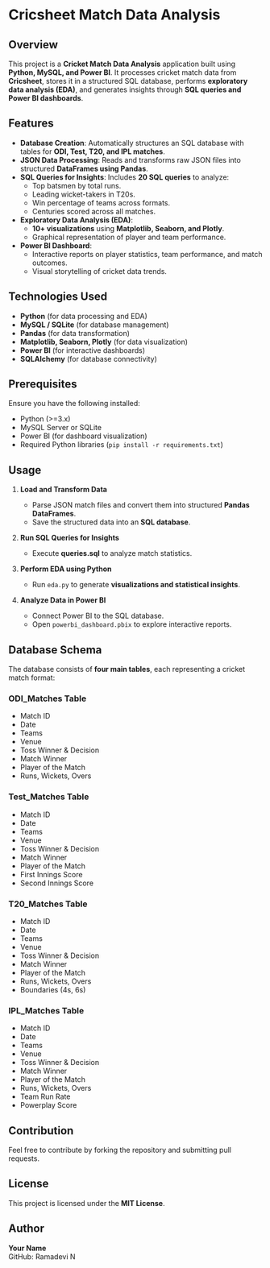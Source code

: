 # Cricsheet Match Data Analysis  

## Overview  
This project is a **Cricket Match Data Analysis** application built using **Python, MySQL, and Power BI**. It processes cricket match data from **Cricsheet**, stores it in a structured SQL database, performs **exploratory data analysis (EDA)**, and generates insights through **SQL queries and Power BI dashboards**.  

## Features  

- **Database Creation**: Automatically structures an SQL database with tables for **ODI, Test, T20, and IPL matches**.  
- **JSON Data Processing**: Reads and transforms raw JSON files into structured **DataFrames using Pandas**.  
- **SQL Queries for Insights**: Includes **20 SQL queries** to analyze:  
  - Top batsmen by total runs.  
  - Leading wicket-takers in T20s.  
  - Win percentage of teams across formats.  
  - Centuries scored across all matches.  
- **Exploratory Data Analysis (EDA)**:  
  - **10+ visualizations** using **Matplotlib, Seaborn, and Plotly**.  
  - Graphical representation of player and team performance.  
- **Power BI Dashboard**:  
  - Interactive reports on player statistics, team performance, and match outcomes.  
  - Visual storytelling of cricket data trends.  

## Technologies Used  

- **Python** (for data processing and EDA)  
- **MySQL / SQLite** (for database management)  
- **Pandas** (for data transformation)  
- **Matplotlib, Seaborn, Plotly** (for data visualization)  
- **Power BI** (for interactive dashboards)  
- **SQLAlchemy** (for database connectivity)  

## Prerequisites  

Ensure you have the following installed:  
- Python (>=3.x)  
- MySQL Server or SQLite  
- Power BI (for dashboard visualization)  
- Required Python libraries (`pip install -r requirements.txt`)  

## Usage  

1. **Load and Transform Data**  
   - Parse JSON match files and convert them into structured **Pandas DataFrames**.  
   - Save the structured data into an **SQL database**.  

2. **Run SQL Queries for Insights**  
   - Execute **queries.sql** to analyze match statistics.  

3. **Perform EDA using Python**  
   - Run `eda.py` to generate **visualizations and statistical insights**.  

4. **Analyze Data in Power BI**  
   - Connect Power BI to the SQL database.  
   - Open `powerbi_dashboard.pbix` to explore interactive reports.  

## Database Schema  

The database consists of **four main tables**, each representing a cricket match format:  

### **ODI_Matches Table**  
- Match ID  
- Date  
- Teams  
- Venue  
- Toss Winner & Decision  
- Match Winner  
- Player of the Match  
- Runs, Wickets, Overs  

### **Test_Matches Table**  
- Match ID  
- Date  
- Teams  
- Venue  
- Toss Winner & Decision  
- Match Winner  
- Player of the Match  
- First Innings Score  
- Second Innings Score  

### **T20_Matches Table**  
- Match ID  
- Date  
- Teams  
- Venue  
- Toss Winner & Decision  
- Match Winner  
- Player of the Match  
- Runs, Wickets, Overs  
- Boundaries (4s, 6s)  

### **IPL_Matches Table**  
- Match ID  
- Date  
- Teams  
- Venue  
- Toss Winner & Decision  
- Match Winner  
- Player of the Match  
- Runs, Wickets, Overs  
- Team Run Rate  
- Powerplay Score  

## Contribution  
Feel free to contribute by forking the repository and submitting pull requests.  

## License  
This project is licensed under the **MIT License**.  

## Author  
**Your Name**  
GitHub: Ramadevi N
